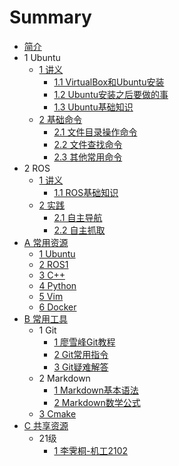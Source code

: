 # Summary

* [简介](README.md)
* 1 Ubuntu
    * [1 讲义](Markdown/Ubuntu/chapter1.md)
        * [1.1 VirtualBox和Ubuntu安装](Markdown/Ubuntu/chapter1-1.md)
        * [1.2 Ubuntu安装之后要做的事](Markdown/Ubuntu/chapter1-2.md)
        * [1.3 Ubuntu基础知识](Markdown/Ubuntu/chapter1-3.md)
    * [2 基础命令](Markdown/Ubuntu/chapter2.md)
        * [2.1 文件目录操作命令](Markdown/Ubuntu/chapter2-1.md)
        * [2.2 文件查找命令](Markdown/Ubuntu/chapter2-2.md)
        * [2.3 其他常用命令](Markdown/Ubuntu/chapter2-3.md)
* 2 ROS
    * [1 讲义](Markdown/ROS1/chapter1.md)
        * [1.1 ROS基础知识](Markdown/ROS1/chapter1-1.md)
    * [2 实践](Markdown/ROS1/chapter2.md)
        * [2.1 自主导航](Markdown/ROS1/chapter2-1.md)
        * [2.2 自主抓取](Markdown/ROS1/chapter2-2.md)
* [A 常用资源](Markdown/Resource/README.md)
    * [1 Ubuntu](Markdown/Resource/ubuntu.md)
    * [2 ROS1](Markdown/Resource/ros.md)
    * [3 C++](Markdown/Resource/c++.md)
    * [4 Python](Markdown/Resource/python.md)
    * [5 Vim](Markdown/Resource/vim.md)
    * [6 Docker](Markdown/Resource/docker.md)
* [B 常用工具](Markdown/Tools/README.md)
    * 1 Git
        * [1 廖雪峰Git教程](Markdown/Tools/Git-1.md)
        * [2 Git常用指令](Markdown/Tools/Git-2.md)
        * [3 Git疑难解答](Markdown/Tools/Git-3.md)
    * 2 Markdown
        * [1 Markdown基本语法](Markdown/Tools/Markdown-1.md)
        * [2 Markdown数学公式](Markdown/Tools/Markdown-2.md)
    * [3 Cmake](Markdown/Tools/Cmake-1.md)
* [C 共享资源](Markdown/Shared/README.md)
    * 21级
        * [1 李霁桐-机工2102](Markdown/Shared/ljt_jg2102.md)

